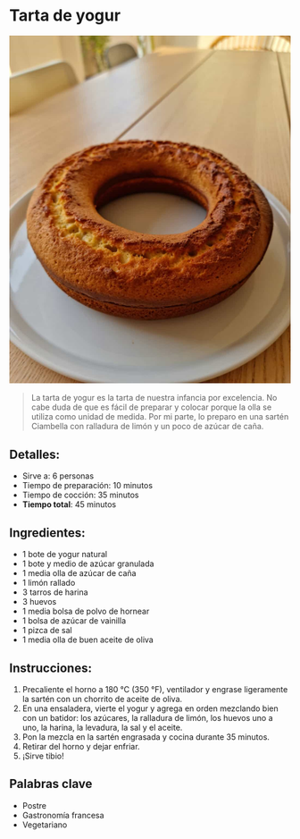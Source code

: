 # Tarta de yogur 

![Tarta de yogur](https://github.com/anamorph/recettes/blob/main/photos/fr-dessert-gateau-au-yaourt-01.jpg?raw=true)

> La tarta de yogur es la tarta de nuestra infancia por excelencia. No cabe duda de que es fácil de preparar y colocar porque la olla se utiliza como unidad de medida. Por mi parte, lo preparo en una sartén Ciambella con ralladura de limón y un poco de azúcar de caña.

## Detalles:
* Sirve a: 6 personas 
* Tiempo de preparación: 10 minutos 
* Tiempo de cocción: 35 minutos 
* **Tiempo total**: 45 minutos 

## Ingredientes: 
* 1 bote de yogur natural 
* 1 bote y medio de azúcar granulada
* 1 media olla de azúcar de caña 
* 1 limón rallado
* 3 tarros de harina 
* 3 huevos 
* 1 media bolsa de polvo de hornear 
* 1 bolsa de azúcar de vainilla 
* 1 pizca de sal 
* 1 media olla de buen aceite de oliva 

## Instrucciones:
1. Precaliente el horno a 180 °C (350 °F), ventilador y engrase ligeramente la sartén con un chorrito de aceite de oliva. 
1. En una ensaladera, vierte el yogur y agrega en orden mezclando bien con un batidor: los azúcares, la ralladura de limón, los huevos uno a uno, la harina, la levadura, la sal y el aceite.
1. Pon la mezcla en la sartén engrasada y cocina durante 35 minutos. 
1. Retirar del horno y dejar enfriar. 
1. ¡Sirve tibio!

## Palabras clave
* Postre
* Gastronomía francesa
* Vegetariano